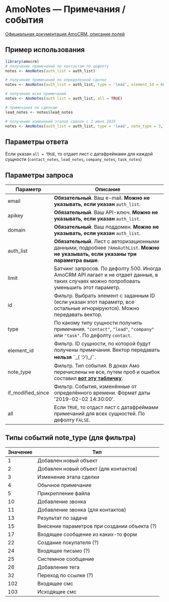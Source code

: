 # AmoNotes — Примечания / события

[Официальная документация AmoCRM, описание полей](https://www.amocrm.ru/developers/content/api/notes)

## Пример использования

```r
library(amocrm)
# получение примечаний по контактам по дефолту
notes <- AmoNotes(auth_list = auth_list)

# получение примечаний по определенной сделке
notes <- AmoNotes(auth_list = auth_list, type = 'lead', element_id = 666)

# получение всех примечаний
notes <- AmoNotes(auth_list = auth_list, all = TRUE)

# примечания по сделкам
lead_notes <- notes$lead_notes

# получение изменений этапов сделок с 1 июня 2019
notes <- AmoNotes(auth_list = auth_list, type = 'lead', note_type = 3, if_modified_since = '2019-06-01 00:00:00')
```
## Параметры ответа

Если указан `all = TRUE`, то отдает лист с датафреймами для каждой сущности (`contact_notes`, `lead_notes`, `company_notes`, `task_notes`)

## Параметры запроса

Параметр | Описание
 --- | ---
email | **Обязательный**. Ваш e-mail. **Можно не указывать, если указан** `auth_list`.
apikey | **Обязательный**. Ваш API-ключ. **Можно не указывать, если указан** `auth_list`.
domain | **Обязательный**. Ваш поддомен. **Можно не указывать, если указан** `auth_list`.
auth_list | **Обязательный**. Лист с авторизационными данными, подробнее `?AmoAuthList`. **Можно не указывать, если указаны три параметра выше**.
limit | Батчинг запросов. По дефолту 500. Иногда AmoCRM API лагает и не отдает данные, в таких случаях можно попробовать уменьшить этот параметр.
id | Фильтр. Выбрать элемент с заданным ID (если указан этот параметр, все остальные игнорируются). Можно передавать вектор.
type | По какому типу сущности получить примечания. `"contact"`, `"lead"`, `"company"` или `"task"`. По дефолту `contact`.
element_id | Фильтр. ID сущности, по которой будут получены примечания. Вектор передавать **нельзя** ¯\_( ツ)_/¯.
note_type | Фильтр. Тип события. В доках Амо перечислены не все, путем проб и ошибок составил [**вот эту табличку**](#note_type). 
if_modified_since | Фильтр. События, изменённые от определённого времени. Формат даты '2019-02-02 14:30:00'.
all | Если `TRUE`, то отдаст лист с датафреймами примечаний для всех сущностей. По дефолту `FALSE`.

<a name="note_type"></a>
## Типы событий note_type (для фильтра)
Значение | Тип
 --- | ---
1 | Добавлен новый объект
2 | Добавлен новый объект (для контактов)
3 | Изменение этапа сделки
4 | Обычное примечание
5 | Прикрепление файла
10 | Добавление звонка
11 | Добавление звонка (для контактов)
13 | Результат по задаче
15 | Внесение параметров при создании объекта (?)
17 | Входящее сообщение из каких-то форм
22 | Создание покупателя (?)
24 | Входящее письмо (?)
25 | Системное сообщение
26 | Добавление тега
32 | Переход по ссылке (?)
102 | Входящее смс
103 | Исходящее смс

